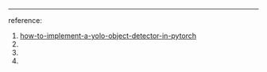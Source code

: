 
---
reference:  
1. [how-to-implement-a-yolo-object-detector-in-pytorch](https://blog.paperspace.com/how-to-implement-a-yolo-object-detector-in-pytorch/)
2. []()
3. []()
4. []()